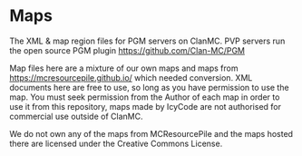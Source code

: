 # Maps
The XML & map region files for PGM servers on ClanMC. PVP servers run the open source PGM plugin https://github.com/Clan-MC/PGM

Map files here are a mixture of our own maps and maps from https://mcresourcepile.github.io/ which needed conversion. XML documents here are free to use, so long as you have permission to use the map. You must seek permission from the Author of each map in order to use it from this repository, maps made by IcyCode are not authorised for commercial use outside of ClanMC.

We do not own any of the maps from MCResourcePile and the maps hosted there are licensed under the Creative Commons License.
